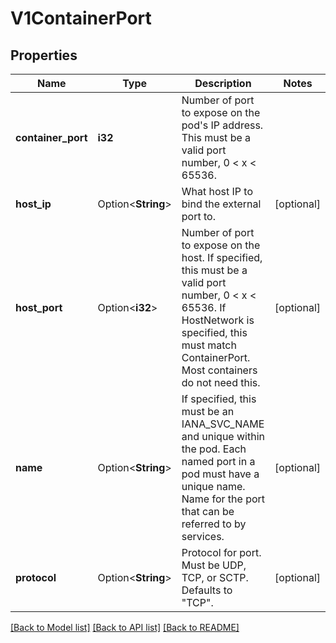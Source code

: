 # V1ContainerPort

## Properties

Name | Type | Description | Notes
------------ | ------------- | ------------- | -------------
**container_port** | **i32** | Number of port to expose on the pod's IP address. This must be a valid port number, 0 < x < 65536. | 
**host_ip** | Option<**String**> | What host IP to bind the external port to. | [optional]
**host_port** | Option<**i32**> | Number of port to expose on the host. If specified, this must be a valid port number, 0 < x < 65536. If HostNetwork is specified, this must match ContainerPort. Most containers do not need this. | [optional]
**name** | Option<**String**> | If specified, this must be an IANA_SVC_NAME and unique within the pod. Each named port in a pod must have a unique name. Name for the port that can be referred to by services. | [optional]
**protocol** | Option<**String**> | Protocol for port. Must be UDP, TCP, or SCTP. Defaults to \"TCP\". | [optional]

[[Back to Model list]](../README.md#documentation-for-models) [[Back to API list]](../README.md#documentation-for-api-endpoints) [[Back to README]](../README.md)


